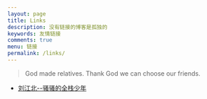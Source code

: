 ```yaml
---
layout: page
title: Links
description: 没有链接的博客是孤独的
keywords: 友情链接
comments: true
menu: 链接
permalink: /links/
---
```


> God made relatives. Thank God we can choose our friends.


* [刘江北--骚骚的全栈少年](http://blog.liujiangbei.com/index.html)

